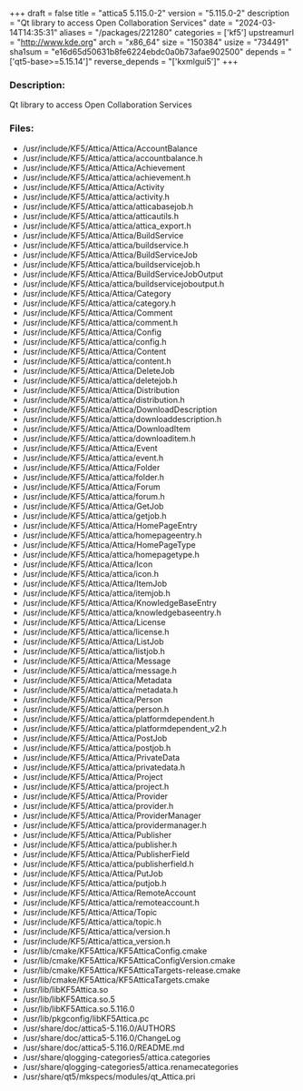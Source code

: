 +++
draft = false
title = "attica5 5.115.0-2"
version = "5.115.0-2"
description = "Qt library to access Open Collaboration Services"
date = "2024-03-14T14:35:31"
aliases = "/packages/221280"
categories = ['kf5']
upstreamurl = "http://www.kde.org"
arch = "x86_64"
size = "150384"
usize = "734491"
sha1sum = "e16d65d50631b8fe6224ebdc0a0b73afae902500"
depends = "['qt5-base>=5.15.14']"
reverse_depends = "['kxmlgui5']"
+++
### Description: 
Qt library to access Open Collaboration Services

### Files: 
* /usr/include/KF5/Attica/Attica/AccountBalance
* /usr/include/KF5/Attica/attica/accountbalance.h
* /usr/include/KF5/Attica/Attica/Achievement
* /usr/include/KF5/Attica/attica/achievement.h
* /usr/include/KF5/Attica/Attica/Activity
* /usr/include/KF5/Attica/attica/activity.h
* /usr/include/KF5/Attica/attica/atticabasejob.h
* /usr/include/KF5/Attica/attica/atticautils.h
* /usr/include/KF5/Attica/attica/attica_export.h
* /usr/include/KF5/Attica/Attica/BuildService
* /usr/include/KF5/Attica/attica/buildservice.h
* /usr/include/KF5/Attica/Attica/BuildServiceJob
* /usr/include/KF5/Attica/attica/buildservicejob.h
* /usr/include/KF5/Attica/Attica/BuildServiceJobOutput
* /usr/include/KF5/Attica/attica/buildservicejoboutput.h
* /usr/include/KF5/Attica/Attica/Category
* /usr/include/KF5/Attica/attica/category.h
* /usr/include/KF5/Attica/Attica/Comment
* /usr/include/KF5/Attica/attica/comment.h
* /usr/include/KF5/Attica/Attica/Config
* /usr/include/KF5/Attica/attica/config.h
* /usr/include/KF5/Attica/Attica/Content
* /usr/include/KF5/Attica/attica/content.h
* /usr/include/KF5/Attica/Attica/DeleteJob
* /usr/include/KF5/Attica/attica/deletejob.h
* /usr/include/KF5/Attica/Attica/Distribution
* /usr/include/KF5/Attica/attica/distribution.h
* /usr/include/KF5/Attica/Attica/DownloadDescription
* /usr/include/KF5/Attica/attica/downloaddescription.h
* /usr/include/KF5/Attica/Attica/DownloadItem
* /usr/include/KF5/Attica/attica/downloaditem.h
* /usr/include/KF5/Attica/Attica/Event
* /usr/include/KF5/Attica/attica/event.h
* /usr/include/KF5/Attica/Attica/Folder
* /usr/include/KF5/Attica/attica/folder.h
* /usr/include/KF5/Attica/Attica/Forum
* /usr/include/KF5/Attica/attica/forum.h
* /usr/include/KF5/Attica/Attica/GetJob
* /usr/include/KF5/Attica/attica/getjob.h
* /usr/include/KF5/Attica/Attica/HomePageEntry
* /usr/include/KF5/Attica/attica/homepageentry.h
* /usr/include/KF5/Attica/Attica/HomePageType
* /usr/include/KF5/Attica/attica/homepagetype.h
* /usr/include/KF5/Attica/Attica/Icon
* /usr/include/KF5/Attica/attica/icon.h
* /usr/include/KF5/Attica/Attica/ItemJob
* /usr/include/KF5/Attica/attica/itemjob.h
* /usr/include/KF5/Attica/Attica/KnowledgeBaseEntry
* /usr/include/KF5/Attica/attica/knowledgebaseentry.h
* /usr/include/KF5/Attica/Attica/License
* /usr/include/KF5/Attica/attica/license.h
* /usr/include/KF5/Attica/Attica/ListJob
* /usr/include/KF5/Attica/attica/listjob.h
* /usr/include/KF5/Attica/Attica/Message
* /usr/include/KF5/Attica/attica/message.h
* /usr/include/KF5/Attica/Attica/Metadata
* /usr/include/KF5/Attica/attica/metadata.h
* /usr/include/KF5/Attica/Attica/Person
* /usr/include/KF5/Attica/attica/person.h
* /usr/include/KF5/Attica/attica/platformdependent.h
* /usr/include/KF5/Attica/attica/platformdependent_v2.h
* /usr/include/KF5/Attica/Attica/PostJob
* /usr/include/KF5/Attica/attica/postjob.h
* /usr/include/KF5/Attica/Attica/PrivateData
* /usr/include/KF5/Attica/attica/privatedata.h
* /usr/include/KF5/Attica/Attica/Project
* /usr/include/KF5/Attica/attica/project.h
* /usr/include/KF5/Attica/Attica/Provider
* /usr/include/KF5/Attica/attica/provider.h
* /usr/include/KF5/Attica/Attica/ProviderManager
* /usr/include/KF5/Attica/attica/providermanager.h
* /usr/include/KF5/Attica/Attica/Publisher
* /usr/include/KF5/Attica/attica/publisher.h
* /usr/include/KF5/Attica/Attica/PublisherField
* /usr/include/KF5/Attica/attica/publisherfield.h
* /usr/include/KF5/Attica/Attica/PutJob
* /usr/include/KF5/Attica/attica/putjob.h
* /usr/include/KF5/Attica/Attica/RemoteAccount
* /usr/include/KF5/Attica/attica/remoteaccount.h
* /usr/include/KF5/Attica/Attica/Topic
* /usr/include/KF5/Attica/attica/topic.h
* /usr/include/KF5/Attica/attica/version.h
* /usr/include/KF5/Attica/attica_version.h
* /usr/lib/cmake/KF5Attica/KF5AtticaConfig.cmake
* /usr/lib/cmake/KF5Attica/KF5AtticaConfigVersion.cmake
* /usr/lib/cmake/KF5Attica/KF5AtticaTargets-release.cmake
* /usr/lib/cmake/KF5Attica/KF5AtticaTargets.cmake
* /usr/lib/libKF5Attica.so
* /usr/lib/libKF5Attica.so.5
* /usr/lib/libKF5Attica.so.5.116.0
* /usr/lib/pkgconfig/libKF5Attica.pc
* /usr/share/doc/attica5-5.116.0/AUTHORS
* /usr/share/doc/attica5-5.116.0/ChangeLog
* /usr/share/doc/attica5-5.116.0/README.md
* /usr/share/qlogging-categories5/attica.categories
* /usr/share/qlogging-categories5/attica.renamecategories
* /usr/share/qt5/mkspecs/modules/qt_Attica.pri
